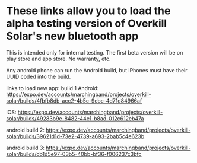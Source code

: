 # These links allow you to load the alpha testing version of Overkill Solar's new bluetooth app

This is intended only for internal testing. The first beta version will be on play store and app store.
No warranty, etc.   

Any android phone can run the Android build, but iPhones must have their UUID coded into the build.

links to load new app:
build 1
Android: https://expo.dev/accounts/marchingband/projects/overkill-solar/builds/4fbfb8db-acc2-4b5c-9cbc-4d71d84966af

iOS: https://expo.dev/accounts/marchingband/projects/overkill-solar/builds/49283b9e-8482-44e1-b8ad-012c612eb47a


android build 2:
https://expo.dev/accounts/marchingband/projects/overkill-solar/builds/39621d1d-73e2-4739-a693-2bab5c4e623b

android build 3:
https://expo.dev/accounts/marchingband/projects/overkill-solar/builds/cb1d5e97-03b5-40bb-bf36-f006237c3bfc

